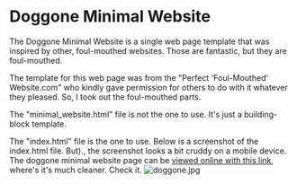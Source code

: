 # Doggone Minimal Website

The Doggone Minimal Website is a single web page template that was inspired by other, foul-mouthed websites. Those are fantastic, but they are foul-mouthed. 

The template for this web page was from the "Perfect 'Foul-Mouthed' Website.com" who kindly gave permission for others to do with it whatever they pleased. So, I took out the foul-mouthed parts.

The "minimal_website.html" file is not the one to use. It's just a building-block template. 

The "index.html" file is the one to use. Below is a screenshot of the index.html file. But)., the screenshot looks a bit cruddy on a mobile device. The doggone minimal website page can be [viewed online with this link](https://crrdlx.github.io/pages/dmw.html), where's it's much cleaner. Check it.
![doggone.jpg](https://raw.githubusercontent.com/crrdlx/doggone-minimal-website/master/images/doggone.jpg)

